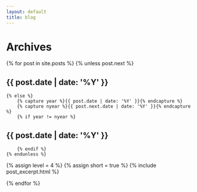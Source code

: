 ```yaml
---
layout: default
title: blog
---
```


# Archives #

{% for post in site.posts %}
	{% unless post.next %}
## {{ post.date | date: '%Y' }} ##
	{% else %}
		{% capture year %}{{ post.date | date: '%Y' }}{% endcapture %}
		{% capture nyear %}{{ post.next.date | date: '%Y' }}{% endcapture %}
		{% if year != nyear %}
## {{ post.date | date: '%Y' }} ## 
		{% endif %}
	{% endunless %}

{% assign level = 4 %}
{% assign short = true %}
{% include post_excerpt.html %}

{% endfor %}